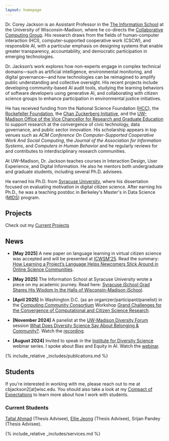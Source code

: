 ```yaml
---
layout: homepage
---
```


Dr. Corey Jackson is an Assistant Professor in the [The Information School](https://ischool.wisc.edu/) at the University of Wisconsin–Madison, where he co-directs the [Collaborative Computing Group](https://collab.ischool.wisc.edu/). His research draws from the fields of human-computer interaction (HCI), computer-supported cooperative work (CSCW), and responsible AI, with a particular emphasis on designing systems that enable greater transparency, accountability, and democratic participation in emerging technologies.

Dr. Jackson’s work explores how non-experts engage in complex technical domains—such as artificial intelligence, environmental monitoring, and digital governance—and how technologies can be reimagined to amplify public understanding and collective oversight. His recent projects include developing community-based AI audit tools, studying the learning behaviors of software developers using generative AI, and collaborating with citizen science groups to enhance participation in environmental justice initiatives.

He has received funding from the National Science Foundation ([HCC](https://www.nsf.gov/awardsearch/showAward?AWD_ID=1755628&HistoricalAwards=false)), the [Rockefeller Foundation](https://www.rockefellerfoundation.org), the [Chan Zuckerberg Initiative](https://chanzuckerberg.com), and the [UW-Madison Office of the Vice Chancellor for Research and Graduate Education](https://research.wisc.edu/funding/) to support research at the convergence of civic technology, data governance, and public sector innovation. His scholarship appears in top venues such as *ACM Conference On Computer-Supported Cooperative Work And Social Computing*, the *Journal of the Association for Information Systems*, and *Computers in Human Behavior* and he regularly reviews for and contributes to interdisciplinary research communities.

At UW–Madison, Dr. Jackson teaches courses in Interaction Design, User Experience, and Digital Information. He also he mentors both undergraduate and graduate students, including several Ph.D. advisees. 

He earned his Ph.D. from [Syracuse University](https://www.syracuse.edu/), where his dissertation focused on evaluating motivation in digital citizen science. After earning his Ph.D., he was a teaching postdoc in Berkeley's Master's in Data Science ([MIDS](https://ischoolonline.berkeley.edu/)) program.


## Projects 

Check out my [Current Projects](https://coreybjackson.com/projects.html)

## News

- **[May 2025]** A new paper on language learning in virtual citizen science was accepted and will be presented at [ICWSM'25](https://www.icwsm.org/2025/index.html). Read the summary: [How Learning a Project’s Language Helps Newcomers Stick Around in Online Science Communities](https://medium.com/uw-madison-madcollab-research/how-learning-a-projects-language-helps-newcomers-stick-around-in-online-science-communities-619a24bf9542).    

- **[May 2025]** The Information School at Syracuse University wrote a piece on my academic journey. Read here: [Syracuse iSchool Grad Shares His Wisdom In the Halls of Wisconsin-Madison iSchool](https://ischool.syracuse.edu/syracuse-ischool-grad-shares-his-wisdom-in-the-halls-of-wisconsin-madison-ischool/).   

- **[April 2025]** In Washington D.C. (as an organizer/participant/panelist) in the [Computing Community Consortium](https://cra.org/ccc/) Workshop [Grand Challenges for the Convergence of Computational and Citizen Science Research](https://cra.org/ccc/events/grand-challenges-for-the-convergence-of-computational-and-citizen-science-research/#overview).   

- **[November 2024]** A panelist at the [UW-Madison Diversity Forum](https://diversityforum.wisc.edu/) session [What Does Diversity Science Say About Belonging & Community?](https://diversity.wisc.edu/2024/11/diversity-forum-weaves-threads-of-belonging-to-build-community/). Watch the [recording](https://diversityforum.wisc.edu/session/2999/). 

- **[August 2024]** Invited to speak in the [Institute for Diversity Science](https://ids.wisc.edu/) webinar series. I spoke about Bias and Equity in AI. Watch the [webinar](https://ids.wisc.edu/2024/07/17/webinar-bias-and-equity-in-ai/). 

{% include_relative _includes/publications.md %}


## Students 

If you're interested in working with me, please reach out to me at cbjackson2[at]wisc.edu. You should also take a look at my [Compact of Expectations](https://docs.google.com/document/d/1AtuLPtfpGkzolgKeKnDy2fQ8rIdiRdgWKloEqOmxFpo/edit?usp=sharing) to learn more about how I work with students. 

### Current Students
[Tallal Ahmad](https://sites.google.com/view/tallal-ahmad/home) (Thesis Advisee), 
[Ellie Jeong](https://ejeong7.wixsite.com/elliejeong) (Thesis Advisee), Srijan Pandey (Thesis Advisee). 



{% include_relative _includes/services.md %}
